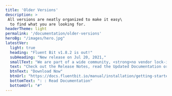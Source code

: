 ```yaml
---
title: 'Older Versions'
description: >
 All versions are neatly organized to make it easy\
  to find what you are looking for.
headerTheme: light
permalink: '/documentation/older-versions'
heroBg: "/images/hero.jpg"
latestVer:
  light: true
  heading: "Fluent Bit v1.8.2 is out!"
  subHeading: "New release on Jul 20, 2021,"
  smallText: "We are part of a wide community, <strong>no vendor lock-in.</strong>"
  text: "Check out the Release Notes, read the Updated Documentation or jump directly to the Downloads Section."
  btnText: "Download Now"
  btnUrl: "https://docs.fluentbit.io/manual/installation/getting-started-with-fluent-bit"
  bottomText: ": : Read Documentation"
  bottomUrl: "#"
---
```


